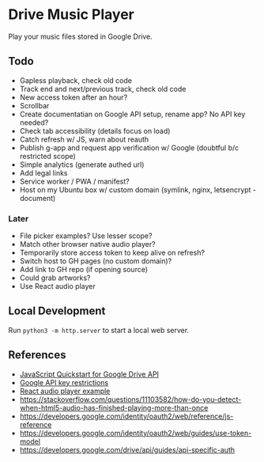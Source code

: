 
# Drive Music Player

Play your music files stored in Google Drive.

## Todo

- Gapless playback, check old code
- Track end and next/previous track, check old code
- New access token after an hour?
- Scrollbar
- Create documentatian on Google API setup, rename app? No API key needed?
- Check tab accessibility (details focus on load)
- Catch refresh w/ JS, warn about reauth
- Publish g-app and request app verification w/ Google (doubtful b/c restricted scope)
- Simple analytics (generate authed url)
- Add legal links
- Service worker / PWA / manifest?
- Host on my Ubuntu box w/ custom domain (symlink, nginx, letsencrypt - document)

### Later

- File picker examples? Use lesser scope?
- Match other browser native audio player?
- Temporarily store access token to keep alive on refresh?
- Switch host to GH pages (no custom domain)?
- Add link to GH repo (if opening source)
- Could grab artworks?
- Use React audio player

## Local Development

Run `python3 -m http.server` to start a local web server. 

## References

- [JavaScript Quickstart for Google Drive API](https://developers.google.com/drive/api/quickstart/js)
- [Google API key restrictions](https://cloud.google.com/docs/authentication/api-keys#api_key_restrictions)
- [React audio player example](https://codesandbox.io/s/react-w877cp)
- https://stackoverflow.com/questions/11103582/how-do-you-detect-when-html5-audio-has-finished-playing-more-than-once
- https://developers.google.com/identity/oauth2/web/reference/js-reference
- https://developers.google.com/identity/oauth2/web/guides/use-token-model
- https://developers.google.com/drive/api/guides/api-specific-auth

